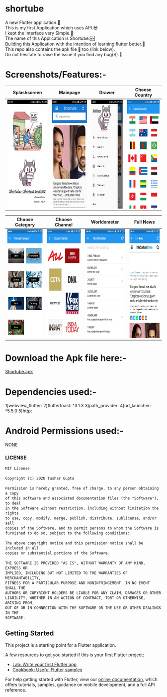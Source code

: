 # shortube

A new Flutter application.👤<br/>
This is my first Application which uses API.😎<br/>
I kept the Interface very Simple.🙂<br/>
The name of this Application is Shortube.🆕<br/>
Building this Application with the intention of learning flutter better.🚴<br/>
This repo also contains the apk file 📱 too (link below).<br/>
Do not hesitate to raise the issue if you find any bug(S).🤞<br/>

# Screenshots/Features:-
|Splashscreen|Mainpage|Drawer|Choose Country|
:-------:|:-------:|:-------:|:-----:
<img src="https://github.com/Tushargupta9800/flutter-news-app-shortube-shortcut-to-news/blob/master/screenshot/screenshot1.jpg" height="350em" />|<img src="https://github.com/Tushargupta9800/flutter-news-app-shortube-shortcut-to-news/blob/master/screenshot/screenshot2.jpg" height="350em" />|<img src="https://github.com/Tushargupta9800/flutter-news-app-shortube-shortcut-to-news/blob/master/screenshot/screenshot3.jpg" height="350em" />|<img src="https://github.com/Tushargupta9800/flutter-news-app-shortube-shortcut-to-news/blob/master/screenshot/screenshot4.jpg" height="350em" />|


|Choose Category|Choose Channel|Worldometer|Full News|
:-------:|:-------:|:-------:|:-----:
<img src="https://github.com/Tushargupta9800/flutter-news-app-shortube-shortcut-to-news/blob/master/screenshot/screenshot5.jpg" height="350em" />|<img src="https://github.com/Tushargupta9800/flutter-news-app-shortube-shortcut-to-news/blob/master/screenshot/screenshot6.jpg" height="350em" />|<img src="https://github.com/Tushargupta9800/flutter-news-app-shortube-shortcut-to-news/blob/master/screenshot/screenshot7.jpg" height="350em" />|<img src="https://github.com/Tushargupta9800/flutter-news-app-shortube-shortcut-to-news/blob/master/screenshot/screenshot8.jpg" height="350em" />|


# Download the Apk file here:-

[Shortube.apk](https://github.com/Tushargupta9800/flutter-news-app-shortube-shortcut-to-news/blob/master/shortube.apk)


# Dependencies used:-
1)webview_flutter:
2)fluttertoast: ^3.1.3
3)path_provider:
4)url_launcher: ^5.5.0
5)http:

# Android Permissions used:-
NONE

### LICENSE

```
MIT License

Copyright (c) 2020 Tushar Gupta

Permission is hereby granted, free of charge, to any person obtaining a copy
of this software and associated documentation files (the "Software"), to deal
in the Software without restriction, including without limitation the rights
to use, copy, modify, merge, publish, distribute, sublicense, and/or sell
copies of the Software, and to permit persons to whom the Software is
furnished to do so, subject to the following conditions:

The above copyright notice and this permission notice shall be included in all
copies or substantial portions of the Software.

THE SOFTWARE IS PROVIDED "AS IS", WITHOUT WARRANTY OF ANY KIND, EXPRESS OR
IMPLIED, INCLUDING BUT NOT LIMITED TO THE WARRANTIES OF MERCHANTABILITY,
FITNESS FOR A PARTICULAR PURPOSE AND NONINFRINGEMENT. IN NO EVENT SHALL THE
AUTHORS OR COPYRIGHT HOLDERS BE LIABLE FOR ANY CLAIM, DAMAGES OR OTHER
LIABILITY, WHETHER IN AN ACTION OF CONTRACT, TORT OR OTHERWISE, ARISING FROM,
OUT OF OR IN CONNECTION WITH THE SOFTWARE OR THE USE OR OTHER DEALINGS IN THE
SOFTWARE.

```

## Getting Started

This project is a starting point for a Flutter application.

A few resources to get you started if this is your first Flutter project:

- [Lab: Write your first Flutter app](https://flutter.dev/docs/get-started/codelab)
- [Cookbook: Useful Flutter samples](https://flutter.dev/docs/cookbook)

For help getting started with Flutter, view our
[online documentation](https://flutter.dev/docs), which offers tutorials,
samples, guidance on mobile development, and a full API reference.
